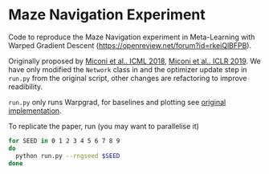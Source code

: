 # Maze Navigation Experiment

Code to reproduce the Maze Navigation experiment in 
Meta-Learning with Warped Gradient Descent
(https://openreview.net/forum?id=rkeiQlBFPB).

Originally proposed by 
[Miconi et al.. ICML 2018](https://arxiv.org/abs/1804.02464), 
[Miconi et al.. ICLR 2019](https://openreview.net/pdf?id=r1lrAiA5Ym). We have
only modified the `Network` class in and the optimizer update step in
`run.py` from the original script, 
other changes are refactoring to improve readibility.

`run.py` only runs Warpgrad, for baselines and plotting 
see [original implementation](https://github.com/uber-research/backpropamine/tree/master/maze).

To replicate the paper, run (you may want to parallelise it)

```bash
for SEED in 0 1 2 3 4 5 6 7 8 9
do
  python run.py --rngseed $SEED
done
```
